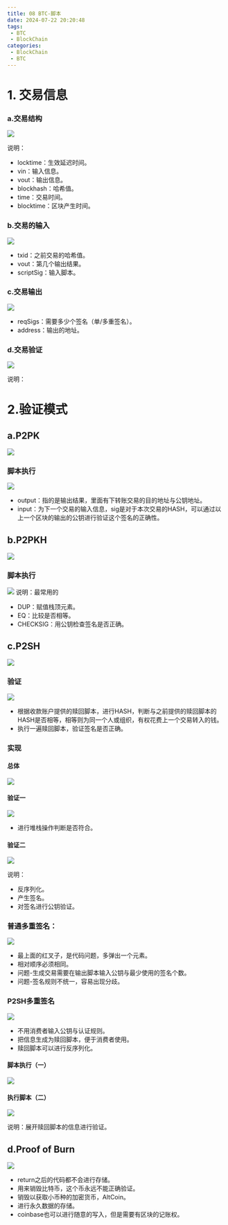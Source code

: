 ```yaml
---
title: 08 BTC-脚本
date: 2024-07-22 20:20:48
tags: 
 - BTC
 - BlockChain
categories:
 - BlockChain
 - BTC
---
```

# 1. 交易信息

### a.交易结构
![](../pic/Pasted%20image%2020240722222013.png)


说明：
- locktime：生效延迟时间。
- vin：输入信息。
- vout：输出信息。
- blockhash：哈希值。
- time：交易时间。
- blocktime：区块产生时间。
### b.交易的输入
![](../pic/Pasted%20image%2020240722222428.png)

- txid：之前交易的哈希值。
- vout：第几个输出结果。
- scriptSig：输入脚本。

### c.交易输出
![](../pic/Pasted%20image%2020240722222713.png)


- reqSigs：需要多少个签名（单/多重签名）。
- address：输出的地址。

### d.交易验证
![](../pic/Pasted%20image%2020240722223019.png)

说明：


# 2.验证模式

## a.P2PK
![](../pic/Pasted%20image%2020240722223640.png)

### 脚本执行
![](../pic/Pasted%20image%2020240722225652.png)
- output：指的是输出结果，里面有下转账交易的目的地址与公钥地址。
- input：为下一个交易的输入信息，sig是对于本次交易的HASH，可以通过以上一个区块的输出的公钥进行验证这个签名的正确性。

## b.P2PKH
![](../pic/Pasted%20image%2020240722224300.png)

### 脚本执行
![](../pic/Pasted%20image%2020240722225844.png)
说明：最常用的
- DUP：赋值栈顶元素。
- EQ：比较是否相等。
- CHECKSIG：用公钥检查签名是否正确。


## c.P2SH
![](../pic/Pasted%20image%2020240722230237.png)

### 验证
![](../pic/Pasted%20image%2020240722230403.png)


- 根据收款账户提供的赎回脚本，进行HASH，判断与之前提供的赎回脚本的HASH是否相等，相等则为同一个人或组织，有权花费上一个交易转入的钱。
- 执行一遍赎回脚本，验证签名是否正确。

### 实现

#### 总体
![](../pic/Pasted%20image%2020240722230911.png)

#### 验证一
![](../pic/Pasted%20image%2020240722231217.png)

- 进行堆栈操作判断是否符合。
#### 验证二
![](../pic/Pasted%20image%2020240722231356.png)

说明：
- 反序列化。
- 产生签名。
- 对签名进行公钥验证。

### 普通多重签名：
![](../pic/Pasted%20image%2020240722231809.png)

- 最上面的红叉子，是代码问题，多弹出一个元素。
- 相对顺序必须相同。
- 问题-生成交易需要在输出脚本输入公钥与最少使用的签名个数。
- 问题-签名规则不统一，容易出现分歧。

### P2SH多重签名
![](../pic/Pasted%20image%2020240722232336.png)


- 不用消费者输入公钥与认证规则。
- 把信息生成为赎回脚本，便于消费者使用。
- 赎回脚本可以进行反序列化。

#### 脚本执行（一）
![](../pic/Pasted%20image%2020240722232612.png)


#### 执行脚本（二）
![](../pic/Pasted%20image%2020240722232738.png)

说明：展开赎回脚本的信息进行验证。

## d.Proof of Burn
![](../pic/Pasted%20image%2020240722233216.png)

- return之后的代码都不会进行存储。
-  用来销毁比特币，这个币永远不能正确验证。
- 销毁以获取小币种的加密货币，AltCoin。
- 进行永久数据的存储。
- coinbase也可以进行随意的写入，但是需要有区块的记账权。